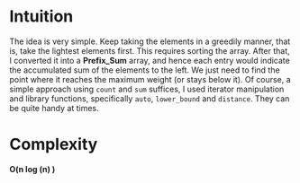 # Intuition
The idea is very simple. Keep taking the elements in a greedily manner, that is, take the lightest elements first. This requires sorting the array. After that, I converted it into a **Prefix_Sum** array, and hence each entry would indicate the accumulated sum of the elements to the left. We just need to find the point where it reaches the maximum weight (or stays below it). Of course, a simple approach using `count` and `sum` suffices, I used iterator manipulation and library functions, specifically `auto`, `lower_bound` and `distance`. They can be quite handy at times.

# Complexity
**O(n log (n) )**
